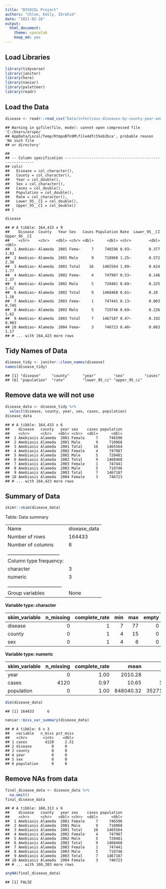```yaml
---
title: "BIS015L Project"
authors: "Chloe, Emily, Ibrahim"
date: "2021-02-16"
output:
  html_document: 
    theme: spacelab
    keep_md: yes
---
```


## Load Libraries 


```r
library(tidyverse)
library(janitor)
library(here)
library(naniar)
library(paletteer)
library(readr)
```

## Load the Data

```r
disease <- readr::read_csv("Data/infectious-diseases-by-county-year-and-sex 2.csv")
```

```
## Warning in gzfile(file, mode): cannot open compressed file 'C:/Users/erspe/
## AppData/Local/Temp/RtmpoBTn9M\file4dfc55eb2bca', probable reason 'No such file
## or directory'
```

```
## 
## -- Column specification --------------------------------------------------------
## cols(
##   Disease = col_character(),
##   County = col_character(),
##   Year = col_double(),
##   Sex = col_character(),
##   Cases = col_double(),
##   Population = col_double(),
##   Rate = col_character(),
##   Lower_95__CI = col_double(),
##   Upper_95__CI = col_double()
## )
```

```r
disease
```

```
## # A tibble: 164,433 x 9
##    Disease  County   Year Sex   Cases Population Rate  Lower_95__CI Upper_95__CI
##    <chr>    <chr>   <dbl> <chr> <dbl>      <dbl> <chr>        <dbl>        <dbl>
##  1 Amebias~ Alameda  2001 Fema~     7     746596 0.93~        0.377        1.93 
##  2 Amebias~ Alameda  2001 Male      9     718968 1.25~        0.572        2.38 
##  3 Amebias~ Alameda  2001 Total    16    1465564 1.09~        0.624        1.77 
##  4 Amebias~ Alameda  2002 Fema~     4     747987 0.53~        0.146        1.37 
##  5 Amebias~ Alameda  2002 Male      5     720481 0.69~        0.225        1.62 
##  6 Amebias~ Alameda  2002 Total     9    1468468 0.61~        0.28         1.16 
##  7 Amebias~ Alameda  2003 Fema~     1     747441 0.13~        0.003        0.745
##  8 Amebias~ Alameda  2003 Male      5     719746 0.69~        0.226        1.62 
##  9 Amebias~ Alameda  2003 Total     7    1467187 0.47~        0.192        0.983
## 10 Amebias~ Alameda  2004 Fema~     3     746723 0.40~        0.083        1.17 
## # ... with 164,423 more rows
```

## Tidy Names of Data

```r
disease_tidy <- janitor::clean_names(disease)
names(disease_tidy)
```

```
## [1] "disease"     "county"      "year"        "sex"         "cases"      
## [6] "population"  "rate"        "lower_95_ci" "upper_95_ci"
```

## Remove data we will not use

```r
disease_data <- disease_tidy %>% 
  select(disease, county, year, sex, cases, population)
disease_data
```

```
## # A tibble: 164,433 x 6
##    disease   county   year sex    cases population
##    <chr>     <chr>   <dbl> <chr>  <dbl>      <dbl>
##  1 Amebiasis Alameda  2001 Female     7     746596
##  2 Amebiasis Alameda  2001 Male       9     718968
##  3 Amebiasis Alameda  2001 Total     16    1465564
##  4 Amebiasis Alameda  2002 Female     4     747987
##  5 Amebiasis Alameda  2002 Male       5     720481
##  6 Amebiasis Alameda  2002 Total      9    1468468
##  7 Amebiasis Alameda  2003 Female     1     747441
##  8 Amebiasis Alameda  2003 Male       5     719746
##  9 Amebiasis Alameda  2003 Total      7    1467187
## 10 Amebiasis Alameda  2004 Female     3     746723
## # ... with 164,423 more rows
```

## Summary of Data


```r
skimr::skim(disease_data)
```


Table: Data summary

|                         |             |
|:------------------------|:------------|
|Name                     |disease_data |
|Number of rows           |164433       |
|Number of columns        |6            |
|_______________________  |             |
|Column type frequency:   |             |
|character                |3            |
|numeric                  |3            |
|________________________ |             |
|Group variables          |None         |


**Variable type: character**

|skim_variable | n_missing| complete_rate| min| max| empty| n_unique| whitespace|
|:-------------|---------:|-------------:|---:|---:|-----:|--------:|----------:|
|disease       |         0|             1|   7|  77|     0|       53|          0|
|county        |         0|             1|   4|  15|     0|       59|          0|
|sex           |         0|             1|   4|   6|     0|        3|          0|


**Variable type: numeric**

|skim_variable | n_missing| complete_rate|      mean|         sd|   p0|   p25|    p50|    p75|     p100|hist                                     |
|:-------------|---------:|-------------:|---------:|----------:|----:|-----:|------:|------:|--------:|:----------------------------------------|
|year          |         0|          1.00|   2010.28|       5.49| 2001|  2006|   2010|   2015|     2019|▇▇▆▇▇ |
|cases         |      4120|          0.97|     10.65|     142.95|    0|     0|      0|      0|    10001|▇▁▁▁▁ |
|population    |         0|          1.00| 848040.32| 3527101.31|  563| 29245| 125234| 422487| 39959095|▇▁▁▁▁ |


```r
dim(disease_data)
```

```
## [1] 164433      6
```


```r
naniar::miss_var_summary(disease_data)
```

```
## # A tibble: 6 x 3
##   variable   n_miss pct_miss
##   <chr>       <int>    <dbl>
## 1 cases        4120     2.51
## 2 disease         0     0   
## 3 county          0     0   
## 4 year            0     0   
## 5 sex             0     0   
## 6 population      0     0
```

## Remove NAs from data

```r
final_disease_data <- disease_data %>% 
  na.omit()
final_disease_data
```

```
## # A tibble: 160,313 x 6
##    disease   county   year sex    cases population
##    <chr>     <chr>   <dbl> <chr>  <dbl>      <dbl>
##  1 Amebiasis Alameda  2001 Female     7     746596
##  2 Amebiasis Alameda  2001 Male       9     718968
##  3 Amebiasis Alameda  2001 Total     16    1465564
##  4 Amebiasis Alameda  2002 Female     4     747987
##  5 Amebiasis Alameda  2002 Male       5     720481
##  6 Amebiasis Alameda  2002 Total      9    1468468
##  7 Amebiasis Alameda  2003 Female     1     747441
##  8 Amebiasis Alameda  2003 Male       5     719746
##  9 Amebiasis Alameda  2003 Total      7    1467187
## 10 Amebiasis Alameda  2004 Female     3     746723
## # ... with 160,303 more rows
```

```r
anyNA(final_disease_data)
```

```
## [1] FALSE
```


